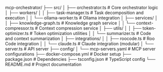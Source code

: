 mcp-orchestrator/
├── src/
│   ├── orchestrator.ts               # Core orchestrator logic
│   ├── workers/
│   │   ├── task-manager.ts           # Task decomposition and execution
│   │   └── ollama-worker.ts          # Ollama integration
│   ├── services/
│   │   ├── knowledge-graph.ts        # Knowledge graph service
│   │   └── context-compressor.ts     # Context compression service
│   ├── utils/
│   │   ├── token-optimizer.ts        # Token optimization utilities
│   │   └── summarizer.ts             # Code and context summarization
│   ├── integrations/
│   │   ├── roocode.ts                # Roo Code integration
│   │   └── claude.ts                 # Claude integration (modular)
│   └── server.ts                     # API server
├── config/
│   └── mcp-servers.yaml              # MCP server configurations
├── docker-compose.yml                # Docker setup
├── package.json                      # Dependencies
├── tsconfig.json                     # TypeScript config
└── README.md                         # Project documentation
